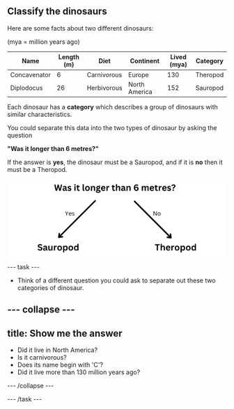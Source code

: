 ## Classify the dinosaurs

Here are some facts about two different dinosaurs:

(mya = million years ago)

| Name         | Length (m)  | Diet        | Continent      | Lived (mya)  | Category  |
|--------------|-------------|-------------|----------------|--------------|-----------|
| Concavenator | 6           | Carnivorous | Europe         | 130          | Theropod  |
| Diplodocus   | 26          | Herbivorous | North America  | 152          | Sauropod  |


Each dinosaur has a **category** which describes a group of dinosaurs with similar characteristics. 

You could separate this data into the two types of dinosaur by asking the question

__"Was it longer than 6 metres?"__

If the answer is **yes**, the dinosaur must be a Sauropod, and if it is **no** then it must be a Theropod. 

![Image of a decision tree with the question did it live in Europe and the answers yes and no](images/decision1.png)

--- task ---
+ Think of a different question you could ask to separate out these two categories of dinosaur.

--- collapse ---
--- 
title: Show me the answer
---

- Did it live in North America?
- Is it carnivorous?
- Does its name begin with 'C'?
- Did it live more than 130 million years ago?

--- /collapse ---

--- /task ---
